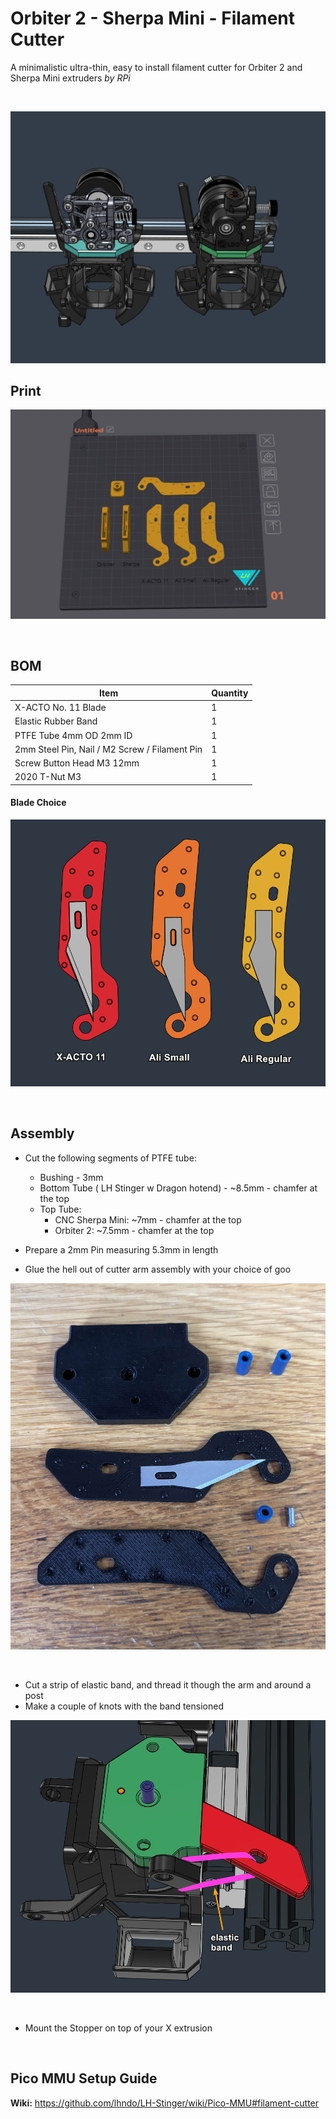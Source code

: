 # Orbiter 2 - Sherpa Mini - Filament Cutter


A minimalistic ultra-thin, easy to install filament cutter for Orbiter 2 and Sherpa Mini extruders
*by RPi*

<br>

![](Assets/1.png)


## Print

![](Assets/5.png)



<br>


## BOM

Item | Quantity
-|- 
X-ACTO No. 11 Blade  | 1
Elastic Rubber Band  | 1
PTFE Tube 4mm OD 2mm ID  | 1
2mm Steel Pin, Nail / M2 Screw / Filament Pin | 1
Screw Button Head M3 12mm  | 1
2020 T-Nut M3 | 1

#### Blade Choice
![](Assets/2.png)

<br>

## Assembly

* Cut the following segments of PTFE tube:
  * Bushing - 3mm
  * Bottom Tube ( LH Stinger w Dragon hotend) - ~8.5mm - chamfer at the top
  * Top Tube:
    * CNC Sherpa Mini: ~7mm - chamfer at the top
    * Orbiter 2: ~7.5mm - chamfer at the top

* Prepare a 2mm Pin measuring 5.3mm in length 

* Glue the hell out of cutter arm assembly with your choice of goo

![](Assets/3.png)

<br>


* Cut a strip of elastic band, and thread it though the arm and around a post
* Make a couple of knots with the band tensioned  
  
![](Assets/4.png)

<br>

* Mount the Stopper on top of your X extrusion

<br>

## Pico MMU Setup Guide

**Wiki:** https://github.com/lhndo/LH-Stinger/wiki/Pico-MMU#filament-cutter
